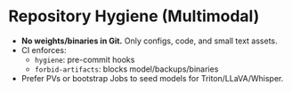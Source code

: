 # Repository Hygiene (Multimodal)

- **No weights/binaries in Git.** Only configs, code, and small text assets.
- CI enforces:
  - `hygiene`: pre-commit hooks
  - `forbid-artifacts`: blocks model/backups/binaries
- Prefer PVs or bootstrap Jobs to seed models for Triton/LLaVA/Whisper.
